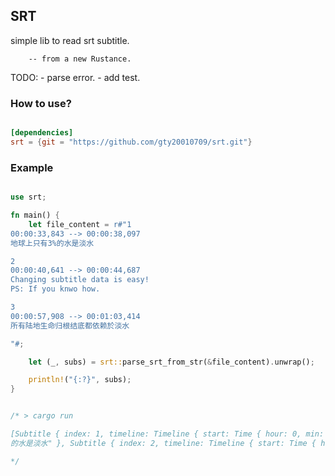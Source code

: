 ## SRT

simple lib to read srt subtitle.

        -- from a new Rustance.



TODO:
    - parse error.
    - add test.


### How to use?

```Cargo.toml

[dependencies]
srt = {git = "https://github.com/gty20010709/srt.git"}

```


### Example

```rs

use srt;

fn main() {
    let file_content = r#"1
00:00:33,843 --> 00:00:38,097
地球上只有3%的水是淡水

2
00:00:40,641 --> 00:00:44,687
Changing subtitle data is easy!
PS: If you knwo how.

3
00:00:57,908 --> 00:01:03,414
所有陆地生命归根结底都依赖於淡水

"#;

    let (_, subs) = srt::parse_srt_from_str(&file_content).unwrap();

    println!("{:?}", subs);
}


/* > cargo run

[Subtitle { index: 1, timeline: Timeline { start: Time { hour: 0, min: 0, sec: 33, mil_sec: 843 }, end: Time { hour: 0, min: 0, sec: 38, mil_sec: 97 } }, subs: "地球上只有3% 
的水是淡水" }, Subtitle { index: 2, timeline: Timeline { start: Time { hour: 0, min: 0, sec: 40, mil_sec: 641 }, end: Time { hour: 0, min: 0, sec: 44, mil_sec: 687 } }, subs: "Changing subtitle data is easy!\nPS: If you knwo how." }, Subtitle { index: 3, timeline: Timeline { start: Time { hour: 0, min: 0, sec: 57, mil_sec: 908 }, end: Time { hour: 0, min: 1, sec: 3, mil_sec: 414 } }, subs: "所有陆地生命归根结底都依赖於淡水" }]

*/


```